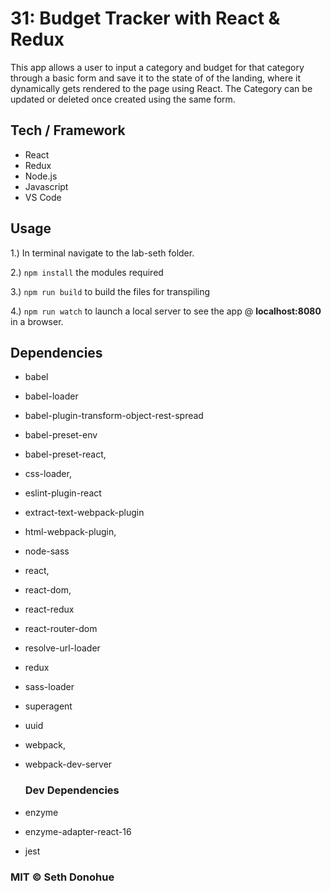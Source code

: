 # 31: Budget Tracker with React & Redux

This app allows a user to input a category and budget for that category through a basic form and save it to the state of of the landing, where it dynamically gets rendered to the page using React. The Category can be updated or deleted once created using the same form.

## Tech / Framework
- React
- Redux
- Node.js
- Javascript
- VS Code

## Usage
1.) In terminal navigate to the lab-seth folder.

2.) ```npm install``` the modules required

3.) ```npm run build``` to build the files for transpiling

4.) ```npm run watch``` to launch a local server to see the app @ **localhost:8080** in a browser.

## Dependencies

- babel
- babel-loader
- babel-plugin-transform-object-rest-spread
- babel-preset-env
- babel-preset-react,
- css-loader,
- eslint-plugin-react
- extract-text-webpack-plugin
- html-webpack-plugin,
- node-sass
- react,
- react-dom,
- react-redux
- react-router-dom
- resolve-url-loader
- redux
- sass-loader
- superagent
- uuid
- webpack,
- webpack-dev-server
  
  ### Dev Dependencies
- enzyme
- enzyme-adapter-react-16
- jest
### MIT © Seth Donohue